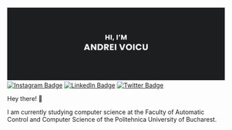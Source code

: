 [![andreiv03's GitHub Banner](./assets/thumbnail.jpg)](https://www.linkedin.com/in/andreiv03/)
[![Instagram Badge](https://img.shields.io/badge/Instagram-E4405F?style=for-the-badge&logo=instagram&logoColor=white)](https://www.linkedin.com/in/andreiv03/)
[![LinkedIn Badge](https://img.shields.io/badge/LinkedIn-0077B5?style=for-the-badge&logo=linkedin&logoColor=white)](https://www.linkedin.com/in/andreiv03/)
[![Twitter Badge](https://img.shields.io/badge/Twitter-1DA1F2?style=for-the-badge&logo=twitter&logoColor=white)](https://twitter.com/andreiv03)

Hey there! 👋

I am currently studying computer science at the Faculty of Automatic Control and Computer Science of the Politehnica University of Bucharest.
